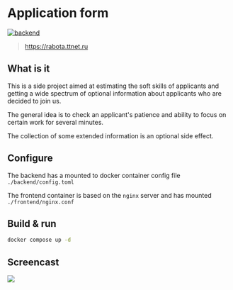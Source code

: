 # Application form
[![backend](https://github.com/sir-go/rabota-ttnet/actions/workflows/go.yml/badge.svg)](https://github.com/sir-go/rabota-ttnet/actions/workflows/go.yml)

> https://rabota.ttnet.ru

## What is it
This is a side project aimed at estimating the soft skills of applicants and getting a wide spectrum of 
optional information about applicants who are decided to join us.

The general idea is to check an applicant's patience and ability to focus on 
certain work for several minutes.

The collection of some extended information is an optional side effect.

## Configure
The backend has a mounted to docker container config file
`./backend/config.toml`

The frontend container is based on the `nginx` server and has mounted 
`./frontend/nginx.conf`

## Build & run
```bash
docker compose up -d
```

## Screencast
![](sc.gif)
